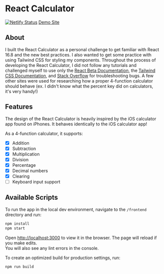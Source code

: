 # React Calculator

[![Netlify Status](https://api.netlify.com/api/v1/badges/5c9f1380-514d-450c-9656-2374ede3396a/deploy-status)](https://app.netlify.com/sites/react-ios-calculator-clone/deploys)
[Demo Site](https://react-ios-calculator-clone.netlify.app)

## About

I built the React Calculator as a personal challenge to get familiar with React 16.8 and the new best practices. I also wanted to get some practice with using Tailwind CSS for styling my components. Throughout the process of developing the React Calculator, I did not follow any tutorials and challenged myself to use only the [React Beta Documentation](https://beta.reactjs.org), the [Tailwind CSS Documentation](https://tailwindcss.com), and [Stack Overflow](https://stackoverflow.com) for troubleshooting bugs. A few other sites were used for researching how a proper 4-function calculator should behave (ex. I didn't know what the percent key did on calculators, it's very handy!)

## Features

The design of the React Calculator is heavily inspired by the iOS calculator app found on iPhones. It behaves identically to the iOS calculator app!

As a 4-function calculator, it supports:

- [x] Addition
- [x] Subtraction
- [x] Multiplication
- [x] Division
- [x] Percentage
- [x] Decimal numbers
- [x] Clearing
- [ ] Keyboard input support

## Available Scripts

To run the app in the local dev environment, navigate to the `/frontend` directory and run:

```zsh
npm install
npm start
```

Open [http://localhost:3000](http://localhost:3000) to view it in the browser.
The page will reload if you make edits.\
You will also see any lint errors in the console.

To create an optimized build for production settings, run:

```zsh
npm run build
```
